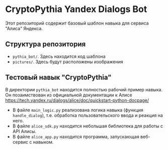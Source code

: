 # CryptoPythia Yandex Dialogs Bot
Этот репозиторий содержит базовый шаблон навыка для сервиса "Алиса" Яндекса.

## Структура репозитория
- `pythia_bot/`. Здесь находится код шаблона
- `pictures/`. Здесь будут расположены изображения

## Тестовый навык "CryptoPythia"
В директории `pythia_bot` находится полностью рабочий пример навыка.
Он позаимствован из официальной документации к Алисе https://tech.yandex.ru/dialogs/alice/doc/quickstart-python-docpage/
- В файле `main_logic.py` реализована логика навыка (функция `handle_dialog`), т.е. обработка пользовательского ввода и реакция на него.
- В файле `alice_sdk.py` находится небольшая библиотека для работы с API Алисы.
- В файле `alice_app.py` находится программа, запускающая веб-сервис с навыком.
